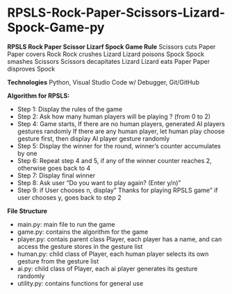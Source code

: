 # RPSLS-Rock-Paper-Scissors-Lizard-Spock-Game-py

**RPSLS Rock Paper Scissor Lizarf Spock Game Rule**
Scissors cuts Paper
Paper covers Rock
Rock crushes Lizard
Lizard poisons Spock
Spock smashes Scissors
Scissors decapitates Lizard
Lizard eats Paper
Paper disproves Spock

**Technologies**
Python, Visual Studio Code w/ Debugger, Git/GitHub

**Algorithm for RPSLS:**

- Step 1: Display the rules of the game
- Step 2: Ask how many human players will be playing ? (from 0 to 2)
- Step 4: Game starts, If there are no human players, generated AI players gestures randomly
  If there are any human player, let human play choose gesture first, then display AI player gesture randomly
- Step 5: Display the winner for the round, winner’s counter accumulates by one
- Step 6: Repeat step 4 and 5, if any of the winner counter reaches 2, otherwise goes back to 4
- Step 7: Display final winner
- Step 8: Ask user “Do you want to play again? (Enter y/n)”
- Step 9: if User chooses n, display” Thanks for playing RPSLS game”
  if user chooses y, goes back to step 2

**File Structure**

- main.py: main file to run the game
- game.py: contains the algorithm for the game
- player.py: contais parent class Player, each player has a name, and can access the gesture stores in the gesture list
- human.py: child class of Player, each human player selects its own gesture from the gesture list
- ai.py: child class of Player, each ai player generates its gesture randomly
- utility.py: contains functions for general use
